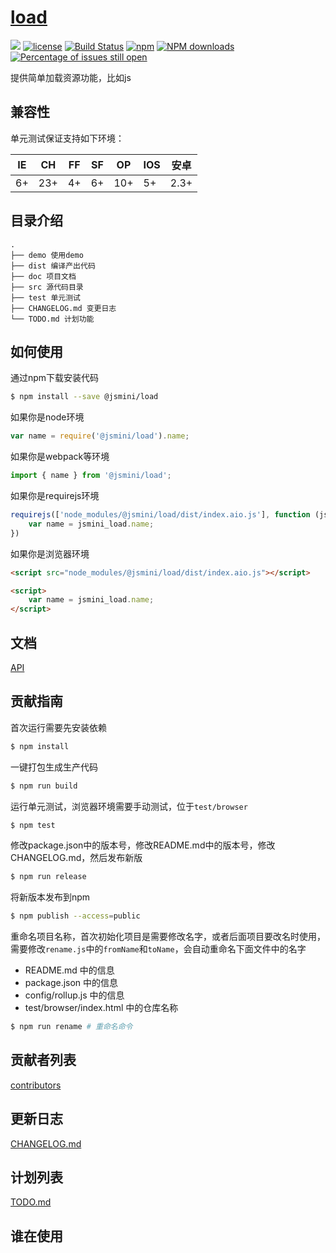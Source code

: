 # [load](https://github.com/jsmini/load) 

[![](https://img.shields.io/badge/Powered%20by-jslib%20load-brightgreen.svg)](https://github.com/yanhaijing/jslib-load)
[![license](https://img.shields.io/badge/license-MIT-blue.svg)](https://github.com/jsmini/load/blob/master/LICENSE)
[![Build Status](https://travis-ci.org/jsmini/load.svg?branch=master)](https://travis-ci.org/jsmini/load)
[![npm](https://img.shields.io/badge/npm-0.2.1-orange.svg)](https://www.npmjs.com/package/@jsmini/load)
[![NPM downloads](http://img.shields.io/npm/dm/@jsmini/load.svg?style=flat-square)](http://www.npmtrends.com/@jsmini/load)
[![Percentage of issues still open](http://isitmaintained.com/badge/open/jsmini/load.svg)](http://isitmaintained.com/project/jsmini/load "Percentage of issues still open")

提供简单加载资源功能，比如js

## 兼容性
单元测试保证支持如下环境：

| IE   | CH   | FF   | SF   | OP   | IOS  | 安卓   |
| ---- | ---- | ---- | ---- | ---- | ---- | ---- |
| 6+   | 23+  | 4+   | 6+   | 10+  | 5+   | 2.3+ |


## 目录介绍

```
.
├── demo 使用demo
├── dist 编译产出代码
├── doc 项目文档
├── src 源代码目录
├── test 单元测试
├── CHANGELOG.md 变更日志
└── TODO.md 计划功能
```

## 如何使用
通过npm下载安装代码

```bash
$ npm install --save @jsmini/load
```

如果你是node环境

```js
var name = require('@jsmini/load').name;
```

如果你是webpack等环境

```js
import { name } from '@jsmini/load';
```

如果你是requirejs环境

```js
requirejs(['node_modules/@jsmini/load/dist/index.aio.js'], function (jsmini_load) {
    var name = jsmini_load.name;
})
```

如果你是浏览器环境

```html
<script src="node_modules/@jsmini/load/dist/index.aio.js"></script>

<script>
    var name = jsmini_load.name;
</script>
```

## 文档
[API](https://github.com/jsmini/load/blob/master/doc/api.md)

## 贡献指南
首次运行需要先安装依赖

```bash
$ npm install
```

一键打包生成生产代码

```bash
$ npm run build
```

运行单元测试，浏览器环境需要手动测试，位于`test/browser`

```bash
$ npm test
```

修改package.json中的版本号，修改README.md中的版本号，修改CHANGELOG.md，然后发布新版

```bash
$ npm run release
```

将新版本发布到npm

```bash
$ npm publish --access=public
```

重命名项目名称，首次初始化项目是需要修改名字，或者后面项目要改名时使用，需要修改`rename.js`中的`fromName`和`toName`，会自动重命名下面文件中的名字

- README.md 中的信息
- package.json 中的信息
- config/rollup.js 中的信息
- test/browser/index.html 中的仓库名称

```bash
$ npm run rename # 重命名命令
```

## 贡献者列表
[contributors](https://github.com/jsmini/load/graphs/contributors)

## 更新日志
[CHANGELOG.md](https://github.com/jsmini/load/blob/master/CHANGELOG.md)

## 计划列表
[TODO.md](https://github.com/jsmini/load/blob/master/TODO.md)

## 谁在使用
